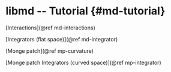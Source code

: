 libmd -- Tutorial               {#md-tutorial}
=====================
[Interactions](@ref md-interactions)

[Integrators (flat space)](@ref md-integrator)

[Monge patch](@ref mp-curvature)

[Monge patch Integrators (curved space)](@ref mp-integrator)

